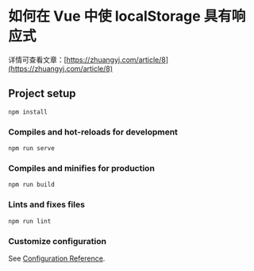 # 如何在 Vue 中使 localStorage 具有响应式
详情可查看文章：[https://zhuangyj.com/article/8](https://zhuangyj.com/article/8)
## Project setup
```
npm install
```

### Compiles and hot-reloads for development
```
npm run serve
```

### Compiles and minifies for production
```
npm run build
```

### Lints and fixes files
```
npm run lint
```

### Customize configuration
See [Configuration Reference](https://cli.vuejs.org/config/).
